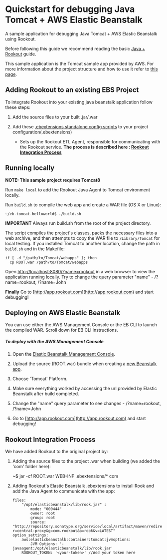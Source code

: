 # Quickstart for debugging Java Tomcat + AWS Elastic Beanstalk 

A sample application for debugging Java Tomcat + AWS Elastic Beanstalk using Rookout.

Before following this guide we recommend reading the basic [Java + Rookout] guide.

This sample application is the Tomcat sample app provided by AWS.
For more information about the project structure and how to use it refer to [this page](https://github.com/Rookout/deployment-examples/tree/master/aws-beanstalk/java-tomcat-elasticbeanstalk/eb-tomcat-helloworld/README.md).

## Adding Rookout to an existing EBS Project

To integrate Rookout into your existing java beanstalk application follow these steps:

1. Add the source files to your built .jar/.war

2. Add these [.ebextensions standalone config scripts](.ebextensions) to your project configuration(.ebextensions)
    * Sets up the Rookout ETL Agent, responsible for communicating with the Rookout service.
__The process is described here : [Rookout Integration Process](#rookout-integration-process)__


## Running locally
__NOTE: This sample project requires Tomcat8__

Run ``make local`` to add the Rookout Java Agent to Tomcat environment locally.

Run ``build.sh`` to compile the web app and create a WAR file (OS X or Linux):

	~/eb-tomcat-helloworld$ ./build.sh

**IMPORTANT**
Always run build.sh from the root of the project directory.

The script compiles the project's classes, packs the necessary files into a web archive, and then attempts to copy the WAR file to ``/Library/Tomcat`` for local testing. If you installed Tomcat to another location, change the path in ``build.sh`` and in the Makefile:

	if [ -d "/path/to/Tomcat/webapps" ]; then
	  cp ROOT.war /path/to/Tomcat/webapps

Open [http://localhost:8080/?name=rookout](http://localhost:8080/?name=rookout) in a web browser to view the application running locally.
Try to change the query parameter "name" - /?name=rookout, /?name=John

**Finally** Go to [http://app.rookout.com](http://app.rookout.com) and start debugging! 


## Deploying on AWS Elastic Beanstalk

You can use either the AWS Management Console or the EB CLI to launch the compiled WAR. Scroll down for EB CLI instructions.

##### To deploy with the AWS Management Console
1. Open the [Elastic Beanstalk Management Console](https://console.aws.amazon.com/elasticbeanstalk/home).

2. Upload the source (ROOT.war) bundle when creating a [new Beanstalk app](https://console.aws.amazon.com/elasticbeanstalk/home#/gettingStarted).

3. Choose 'Tomcat' Platform.

4. Make sure everything worked by accessing the url provided by Elastic Beanstalk after build completed.

5. Change the "name" query parameter to see changes - /?name=rookout, /?name=John

6. Go to [http://app.rookout.com](http://app.rookout.com) and start debugging! 


## Rookout Integration Process
We have added Rookout to the original project by:
1. Adding the source files to the project .war when building (we added the 'com' folder here):
    
    ~$ jar -cf ROOT.war WEB-INF .ebextensions/* com

2. Adding Rookout's Elastic Beanstalk .ebextensions to install Rook and add the Java Agent to communicate with the app:
    ```
    files:
        "/opt/elasticbeanstalk/lib/rook.jar" :
            mode: "000444"
            owner: root
            group: root
            source: "http://repository.sonatype.org/service/local/artifact/maven/redirect?r=central-proxy&g=com.rookout&a=rook&v=LATEST"
    option_settings:
        aws:elasticbeanstalk:container:tomcat:jvmoptions:
            JVM Options: '-javaagent:/opt/elasticbeanstalk/lib/rook.jar'
	    ROOKOUT_TOKEN: '<your-token>' //Add your token here
    ```

[Java + Rookout]: https://docs.rookout.com/docs/sdk-setup.html
[maven central]: https://mvnrepository.com/artifact/com.rookout/rook
